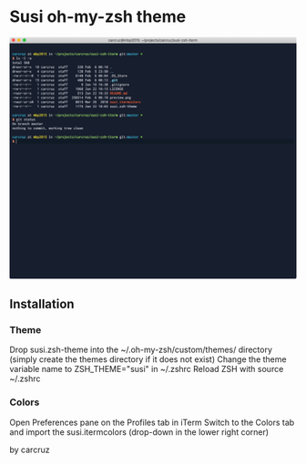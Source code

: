 # Susi oh-my-zsh theme 

![alt text](https://github.com/carcruz/susi-zsh-iterm/blob/master/preview.png)


## Installation

### Theme

Drop susi.zsh-theme into the ~/.oh-my-zsh/custom/themes/ directory (simply create the themes directory if it does not exist)
Change the theme variable name to ZSH_THEME="susi" in ~/.zshrc
Reload ZSH with source ~/.zshrc

### Colors

Open Preferences pane on the Profiles tab in iTerm
Switch to the Colors tab and import the susi.itermcolors (drop-down in the lower right corner)


by carcruz
